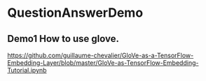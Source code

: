 # QuestionAnswerDemo

## Demo1 How to use glove.

https://github.com/guillaume-chevalier/GloVe-as-a-TensorFlow-Embedding-Layer/blob/master/GloVe-as-TensorFlow-Embedding-Tutorial.ipynb
